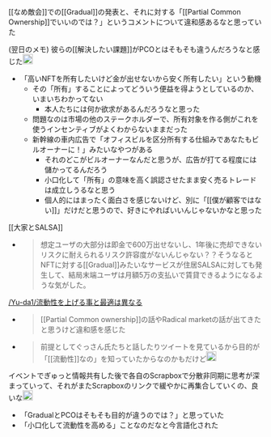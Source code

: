 
[[なめ敵会]]での[[Gradual]]の発表と、それに対する「[[Partial Common Ownership]]でいいのでは？」というコメントについて違和感あるなと思っていた

(翌日のメモ)
彼らの[[解決したい課題]]がPCOとはそもそも違うんだろうなと感じた<img src='https://scrapbox.io/api/pages/nishio/nishio/icon' alt='nishio.icon' height="19.5"/>
- 「高いNFTを所有したいけど金が出せないから安く所有したい」という動機
    - その「所有」することによってどういう便益を得ようとしているのか、いまいちわかってない
        - 本人たちには何か欲求があるんだろうなと思った
    - 問題なのは市場の他のステークホルダーで、所有対象を作る側がこれを使うインセンティブがよくわからないままだった
    - 新幹線の車内広告で「オフィスビルを区分所有する仕組みであなたもビルオーナーに！」みたいなやつがある
        - それのどこがビルオーナーなんだと思うが、広告が打てる程度には儲かってるんだろう
        - 小口化して「所有」の意味を高く誤認させたまま安く売るトレードは成立しうるなと思う
        - 個人的にはまったく面白さを感じないけど、別に「[[僕が顧客ではない]]」だけだと思うので、好きにやればいいんじゃないかなと思った

[[大家とSALSA]]
- > 想定ユーザの大部分は即金で600万出せないし、1年後に売却できないリスクに耐えられるリスク許容度がないんじゃない？？そうなるとNFTに対する[[Gradual]]みたいなサービスが住居SALSAに対しても発生して、結局末端ユーザは月額5万の支払いで賃貸できるようになるような気がした。

[/Yu-da1/流動性を上げる事と最適は異なる](https://scrapbox.io/Yu-da1/流動性を上げる事と最適は異なる)
- > [[Partial Common ownership]]の話やRadical marketの話が出てきたと思うけど違和感を感じた
- > 前提としてぐっさん氏たちと話したりツイートを見ているから目的が「[[流動性]]なの」を知っていたからなのかもだけど<img src='https://scrapbox.io/api/pages/Yu-da1/Yudai/icon' alt='/Yu-da1/Yudai.icon' height="19.5"/>

イベントでぎゅっと情報共有した後で各自のScrapboxで分散非同期に思考が深まっていって、それがまたScrapboxのリンクで緩やかに再集合していくの、良いな<img src='https://scrapbox.io/api/pages/nishio/nishio/icon' alt='nishio.icon' height="19.5"/>
- 「GradualとPCOはそもそも目的が違うのでは？」と思っていた
- 「小口化して流動性を高める」ことなのだなと今言語化された
